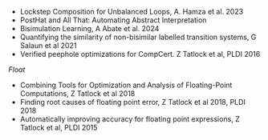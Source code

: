 - Lockstep Composition for Unbalanced Loops, A. Hamza et al. 2023
- PostHat and All That: Automating Abstract Interpretation
- Bisimulation Learning, A Abate et al. 2024
- Quantifying the similarity of non-bisimilar labelled transition systems, G Salaun et al 2021
- Verified peephole optimizations for CompCert. Z Tatlock et al, PLDI 2016

*Float*

- Combining Tools for Optimization and Analysis of Floating-Point Computations, Z Tatlock et al 2018
- Finding root causes of floating point error, Z Tatlock et al 2018, PLDI 2018
- Automatically improving accuracy for floating point expressions, Z Tatlock et al, PLDI 2015
